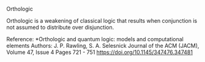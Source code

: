 Orthologic

Orthologic is a weakening of classical logic that results when conjunction is not
assumed to distribute over disjunction. 

Reference:
*Orthologic and quantum logic: models and computational elements
Authors: J. P. Rawling, S. A. Selesnick
Journal of the ACM (JACM), Volume 47, Issue 4
Pages 721 - 751
https://doi.org/10.1145/347476.347481
